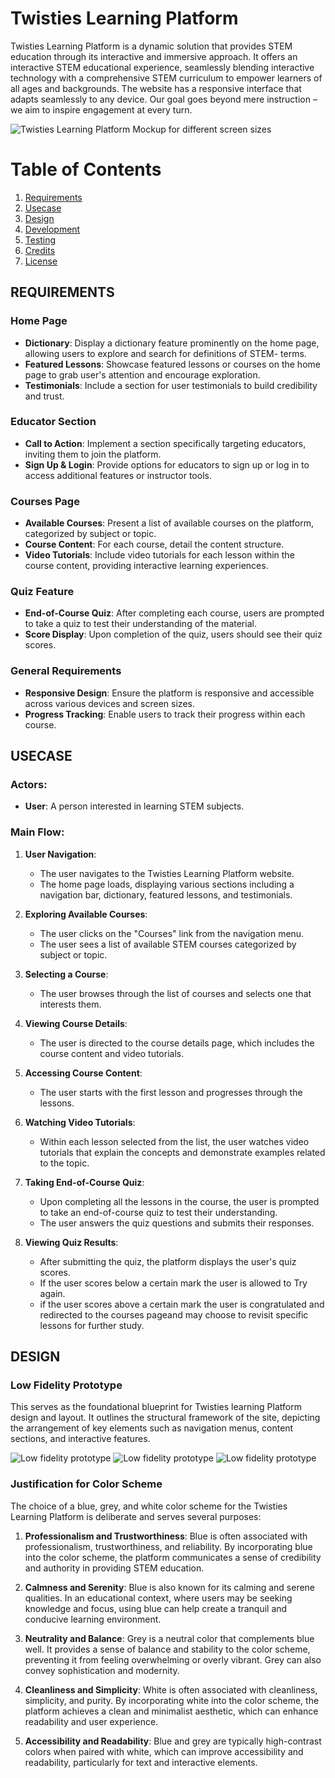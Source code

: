 # Twisties Learning Platform

Twisties Learning Platform is a dynamic solution that provides STEM education through its interactive and immersive approach. It offers an interactive STEM educational experience, seamlessly blending interactive technology with a comprehensive STEM curriculum to empower learners of all ages and backgrounds. The website has a responsive interface that adapts seamlessly to any device. Our goal goes beyond mere instruction – we aim to inspire engagement at every turn. 

![Twisties Learning Platform Mockup for different screen sizes](images/MockUp.jpg)

# Table of Contents

1. [Requirements](#requirements)
2. [Usecase](#usecase)
2. [Design](#product-design)
3. [Development](#installation)
4. [Testing](#testing)
5. [Credits](#credit)
6. [License](#license)

## REQUIREMENTS

### Home Page
- **Dictionary**: Display a dictionary feature prominently on the home page, allowing users to explore and search for definitions of STEM- terms.
- **Featured Lessons**: Showcase featured lessons or courses on the home page to grab user's attention and encourage exploration.
- **Testimonials**: Include a section for user testimonials to build credibility and trust.

### Educator Section
- **Call to Action**: Implement a section specifically targeting educators, inviting them to join the platform.
- **Sign Up & Login**: Provide options for educators to sign up or log in to access additional features or instructor tools.

### Courses Page
- **Available Courses**: Present a list of available courses on the platform, categorized by subject or topic.
- **Course Content**: For each course, detail the content structure.
- **Video Tutorials**: Include video tutorials for each lesson within the course content, providing interactive learning experiences.

### Quiz Feature
- **End-of-Course Quiz**: After completing each course, users are prompted to take a quiz to test their understanding of the material.
- **Score Display**: Upon completion of the quiz, users should see their quiz scores.

### General Requirements
- **Responsive Design**: Ensure the platform is responsive and accessible across various devices and screen sizes.
- **Progress Tracking**: Enable users to track their progress within each course.

## USECASE

### Actors:
- **User**: A person interested in learning STEM subjects.

### Main Flow:
1. **User Navigation**:
   - The user navigates to the Twisties Learning Platform website.
   - The home page loads, displaying various sections including a navigation bar, dictionary, featured lessons, and testimonials.

2. **Exploring Available Courses**:
   - The user clicks on the "Courses" link from the navigation menu.
   - The user sees a list of available STEM courses categorized by subject or topic.

3. **Selecting a Course**:
   - The user browses through the list of courses and selects one that interests them.

4. **Viewing Course Details**:
   - The user is directed to the course details page, which includes the course content and video tutorials.

6. **Accessing Course Content**:
   - The user starts with the first lesson and progresses through the lessons.

7. **Watching Video Tutorials**:
   - Within each lesson selected from the list, the user watches video tutorials that explain the concepts and demonstrate examples related to the topic.

8. **Taking End-of-Course Quiz**:
   - Upon completing all the lessons in the course, the user is prompted to take an end-of-course quiz to test their understanding.
   - The user answers the quiz questions and submits their responses.

9. **Viewing Quiz Results**:
   - After submitting the quiz, the platform displays the user's quiz scores.
   - If the user scores below a certain mark the user is allowed to Try again.
   - if the user scores above a certain mark the user is congratulated and redirected to the courses pageand may choose to revisit specific lessons for further study.

## DESIGN

### Low Fidelity Prototype
This serves as the foundational blueprint for Twisties learning Platform  design and layout. It outlines the structural framework of the site, depicting the arrangement of key elements such as navigation menus, content sections, and interactive features.

![Low fidelity prototype](images/LowFidelity1.png)
![Low fidelity prototype](images/Lowfidelity2.png)
![Low fidelity prototype](images/LowFidelity3.png)

### Justification for Color Scheme
The choice of a blue, grey, and white color scheme for the Twisties Learning Platform is deliberate and serves several purposes:

1. **Professionalism and Trustworthiness**: Blue is often associated with professionalism, trustworthiness, and reliability. By incorporating blue into the color scheme, the platform communicates a sense of credibility and authority in providing STEM education.

2. **Calmness and Serenity**: Blue is also known for its calming and serene qualities. In an educational context, where users may be seeking knowledge and focus, using blue can help create a tranquil and conducive learning environment.

3. **Neutrality and Balance**: Grey is a neutral color that complements blue well. It provides a sense of balance and stability to the color scheme, preventing it from feeling overwhelming or overly vibrant. Grey can also convey sophistication and modernity.

4. **Cleanliness and Simplicity**: White is often associated with cleanliness, simplicity, and purity. By incorporating white into the color scheme, the platform achieves a clean and minimalist aesthetic, which can enhance readability and user experience.

5. **Accessibility and Readability**: Blue and grey are typically high-contrast colors when paired with white, which can improve accessibility and readability, particularly for text and interactive elements.
